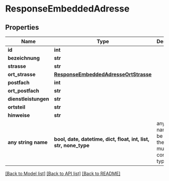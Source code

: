 # ResponseEmbeddedAdresse


## Properties
Name | Type | Description | Notes
------------ | ------------- | ------------- | -------------
**id** | **int** |  | [optional] 
**bezeichnung** | **str** |  | [optional] 
**strasse** | **str** |  | [optional] 
**ort_strasse** | [**ResponseEmbeddedAdresseOrtStrasse**](ResponseEmbeddedAdresseOrtStrasse.md) |  | [optional] 
**postfach** | **int** |  | [optional] 
**ort_postfach** | **str** |  | [optional] 
**dienstleistungen** | **str** |  | [optional] 
**ortsteil** | **str** |  | [optional] 
**hinweise** | **str** |  | [optional] 
**any string name** | **bool, date, datetime, dict, float, int, list, str, none_type** | any string name can be used but the value must be the correct type | [optional]

[[Back to Model list]](../README.md#documentation-for-models) [[Back to API list]](../README.md#documentation-for-api-endpoints) [[Back to README]](../README.md)



